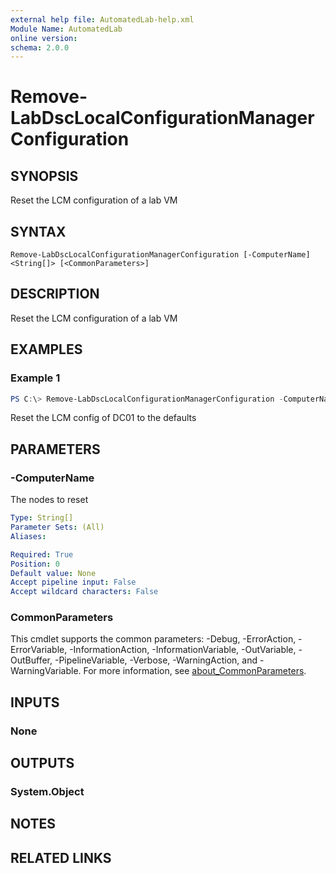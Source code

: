 ```yaml
---
external help file: AutomatedLab-help.xml
Module Name: AutomatedLab
online version:
schema: 2.0.0
---
```


# Remove-LabDscLocalConfigurationManagerConfiguration

## SYNOPSIS
Reset the LCM configuration of a lab VM

## SYNTAX

```
Remove-LabDscLocalConfigurationManagerConfiguration [-ComputerName] <String[]> [<CommonParameters>]
```

## DESCRIPTION
Reset the LCM configuration of a lab VM

## EXAMPLES

### Example 1
```powershell
PS C:\> Remove-LabDscLocalConfigurationManagerConfiguration -ComputerName DC01
```

Reset the LCM config of DC01 to the defaults

## PARAMETERS

### -ComputerName
The nodes to reset

```yaml
Type: String[]
Parameter Sets: (All)
Aliases:

Required: True
Position: 0
Default value: None
Accept pipeline input: False
Accept wildcard characters: False
```

### CommonParameters
This cmdlet supports the common parameters: -Debug, -ErrorAction, -ErrorVariable, -InformationAction, -InformationVariable, -OutVariable, -OutBuffer, -PipelineVariable, -Verbose, -WarningAction, and -WarningVariable. For more information, see [about_CommonParameters](http://go.microsoft.com/fwlink/?LinkID=113216).

## INPUTS

### None
## OUTPUTS

### System.Object
## NOTES

## RELATED LINKS
